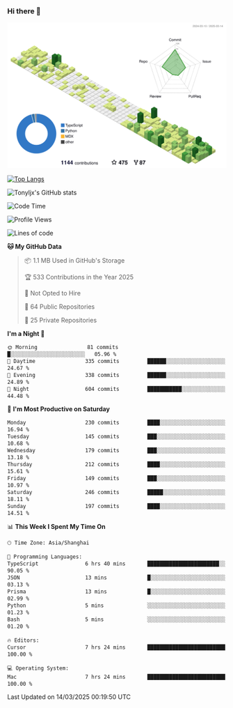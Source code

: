 ### Hi there 👋

![](./profile-3d-contrib/profile-green-animate.svg)

 

[![Top Langs](https://github-readme-stats.vercel.app/api/top-langs/?username=tonyljx)](https://github.com/anuraghazra/github-readme-stats)

![Tonyljx's GitHub stats](https://github-readme-stats.vercel.app/api?username=tonyljx&theme=default&show_icons=true)

 

<!--START_SECTION:waka-->
![Code Time](http://img.shields.io/badge/Code%20Time-1%2C213%20hrs%2049%20mins-blue)

![Profile Views](http://img.shields.io/badge/Profile%20Views-0-blue)

![Lines of code](https://img.shields.io/badge/From%20Hello%20World%20I%27ve%20Written-900.0%20thousand%20lines%20of%20code-blue)

**🐱 My GitHub Data** 

> 📦 1.1 MB Used in GitHub's Storage 
 > 
> 🏆 533 Contributions in the Year 2025
 > 
> 🚫 Not Opted to Hire
 > 
> 📜 64 Public Repositories 
 > 
> 🔑 25 Private Repositories 
 > 
**I'm a Night 🦉** 

```text
🌞 Morning                81 commits          █░░░░░░░░░░░░░░░░░░░░░░░░   05.96 % 
🌆 Daytime                335 commits         ██████░░░░░░░░░░░░░░░░░░░   24.67 % 
🌃 Evening                338 commits         ██████░░░░░░░░░░░░░░░░░░░   24.89 % 
🌙 Night                  604 commits         ███████████░░░░░░░░░░░░░░   44.48 % 
```
📅 **I'm Most Productive on Saturday** 

```text
Monday                   230 commits         ████░░░░░░░░░░░░░░░░░░░░░   16.94 % 
Tuesday                  145 commits         ███░░░░░░░░░░░░░░░░░░░░░░   10.68 % 
Wednesday                179 commits         ███░░░░░░░░░░░░░░░░░░░░░░   13.18 % 
Thursday                 212 commits         ████░░░░░░░░░░░░░░░░░░░░░   15.61 % 
Friday                   149 commits         ███░░░░░░░░░░░░░░░░░░░░░░   10.97 % 
Saturday                 246 commits         █████░░░░░░░░░░░░░░░░░░░░   18.11 % 
Sunday                   197 commits         ████░░░░░░░░░░░░░░░░░░░░░   14.51 % 
```


📊 **This Week I Spent My Time On** 

```text
🕑︎ Time Zone: Asia/Shanghai

💬 Programming Languages: 
TypeScript               6 hrs 40 mins       ███████████████████████░░   90.05 % 
JSON                     13 mins             █░░░░░░░░░░░░░░░░░░░░░░░░   03.13 % 
Prisma                   13 mins             █░░░░░░░░░░░░░░░░░░░░░░░░   02.99 % 
Python                   5 mins              ░░░░░░░░░░░░░░░░░░░░░░░░░   01.23 % 
Bash                     5 mins              ░░░░░░░░░░░░░░░░░░░░░░░░░   01.20 % 

🔥 Editors: 
Cursor                   7 hrs 24 mins       █████████████████████████   100.00 % 

💻 Operating System: 
Mac                      7 hrs 24 mins       █████████████████████████   100.00 % 
```


 Last Updated on 14/03/2025 00:19:50 UTC
<!--END_SECTION:waka-->
